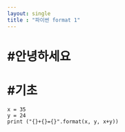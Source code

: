 ```yaml
---
layout: single
title : "파이썬 format 1"
---
```


# #안녕하세요

# #기초
~~~
x = 35 
y = 24 
print ("{}+{}={}".format(x, y, x+y))
~~~
